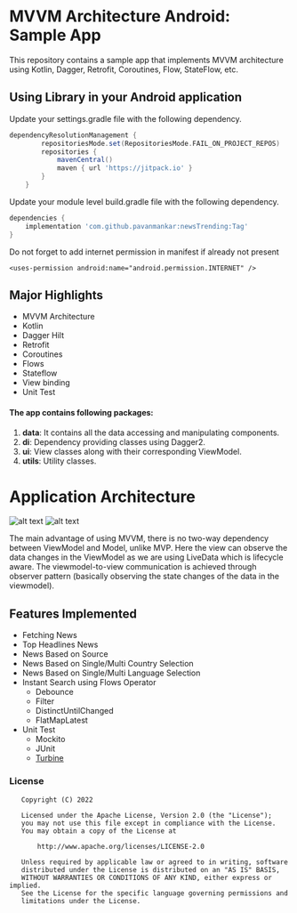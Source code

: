 # MVVM Architecture Android: Sample App
This repository contains a sample app that implements MVVM architecture using Kotlin, Dagger,
Retrofit, Coroutines, Flow, StateFlow, etc.


## Using Library in your Android application

Update your settings.gradle file with the following dependency.

```groovy
dependencyResolutionManagement {
		repositoriesMode.set(RepositoriesMode.FAIL_ON_PROJECT_REPOS)
		repositories {
			mavenCentral()
			maven { url 'https://jitpack.io' }
		}
	}
```

Update your module level build.gradle file with the following dependency.

```groovy
dependencies {
    implementation 'com.github.pavanmankar:newsTrending:Tag'
}
```
Do not forget to add internet permission in manifest if already not present

```
<uses-permission android:name="android.permission.INTERNET" />
```

## Major Highlights

- MVVM Architecture
- Kotlin
- Dagger Hilt
- Retrofit
- Coroutines
- Flows
- Stateflow
- View binding
- Unit Test

#### The app contains following packages:
1. **data**: It contains all the data accessing and manipulating components.
2. **di**: Dependency providing classes using Dagger2.
3. **ui**: View classes along with their corresponding ViewModel.
4. **utils**: Utility classes.

# Application Architecture
![alt text](https://cdn-images-1.medium.com/max/1600/1*OqeNRtyjgWZzeUifrQT-NA.png)
![alt text](https://media.geeksforgeeks.org/wp-content/uploads/20210720231513/viewmodal.png)

The main advantage of using MVVM, there is no two-way dependency between ViewModel and Model, unlike MVP. Here the view can observe the data changes in the ViewModel as we are using LiveData which is lifecycle aware. The viewmodel-to-view communication is achieved through observer pattern (basically observing the state changes of the data in the viewmodel).


  ## Features Implemented

- Fetching News
- Top Headlines News
- News Based on Source
- News Based on Single/Multi Country Selection
- News Based on Single/Multi Language Selection
- Instant Search using Flows Operator
  * Debounce
  * Filter
  * DistinctUntilChanged
  * FlatMapLatest
- Unit Test
  - Mockito
  - JUnit
  - [Turbine](https://github.com/cashapp/turbine/)

### License

```
   Copyright (C) 2022

   Licensed under the Apache License, Version 2.0 (the "License");
   you may not use this file except in compliance with the License.
   You may obtain a copy of the License at

       http://www.apache.org/licenses/LICENSE-2.0

   Unless required by applicable law or agreed to in writing, software
   distributed under the License is distributed on an "AS IS" BASIS,
   WITHOUT WARRANTIES OR CONDITIONS OF ANY KIND, either express or implied.
   See the License for the specific language governing permissions and
   limitations under the License.
```
